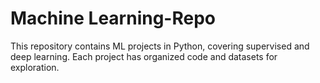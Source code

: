 # Machine Learning-Repo
This repository contains ML projects in Python, covering supervised and deep learning. Each project has organized code and datasets for exploration.
